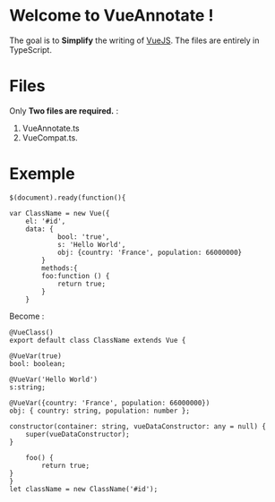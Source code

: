 # Welcome to VueAnnotate !

The goal is to **Simplify** the writing of [VueJS](https://github.com/vuejs/vue). The files are entirely in TypeScript.

# Files

Only **Two files are required.** :
1. VueAnnotate.ts
2. VueCompat.ts.

# Exemple 

    $(document).ready(function(){
          
    var ClassName = new Vue({  
    	el: '#id', 
		data: {  
	        	bool: 'true',
	        	s: 'Hello World',
	        	obj: {country: 'France', population: 66000000}
	        }
	        methods:{  
			foo:function () {  
				return true;  
			}
		}

Become :

    @VueClass()  
    export default class ClassName extends Vue {
    
	@VueVar(true)  
	bool: boolean;  
      
	@VueVar('Hello World')
	s:string;
        
	@VueVar({country: 'France', population: 66000000})  
	obj: { country: string, population: number };
		  
	constructor(container: string, vueDataConstructor: any = null) {  
		super(vueDataConstructor);
	}
	
    	foo() {  
    		return true;  
	}
	}
    let className = new ClassName('#id');
